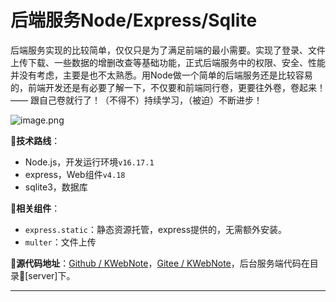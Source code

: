 # 后端服务Node/Express/Sqlite

后端服务实现的比较简单，仅仅只是为了满足前端的最小需要。实现了登录、文件上传下载、一些数据的增删改查等基础功能，正式后端服务中的权限、安全、性能并没有考虑，主要是也不太熟悉。用Node做一个简单的后端服务还是比较容易的，前端开发还是有必要了解一下，不仅要和前端同行卷，更要往外卷，卷起来！—— 跟自己卷就行了！（不得不）持续学习，（被迫）不断进步！

![image.png](https://cdn.nlark.com/yuque/0/2023/png/393451/1676521706343-e14f9434-64dc-4479-a8d9-a4a7d01258f1.png#averageHue=%23f0f0f0&clientId=ued2b8607-ce94-4&from=paste&height=273&id=u16ec40b7&name=image.png&originHeight=273&originWidth=273&originalType=binary&ratio=1&rotation=0&showTitle=false&size=35347&status=done&style=none&taskId=ucd3d75ee-90eb-4c12-b286-d14c2498db5&title=&width=273)

🔸**技术路线**：

- Node.js，开发运行环境`v16.17.1`
- express，Web组件`v4.18`
- sqlite3，数据库

🔸**相关组件**：

- `express.static`：静态资源托管，express提供的，无需额外安装。
- `multer`：文件上传

🔸**源代码地址**：[Github / KWebNote](https://github.com/kwonganding/KWebNote)，[Gitee / KWebNote](https://gitee.com/kanding/KWebNote)，后台服务端代码在目录📁[server]下。

---

